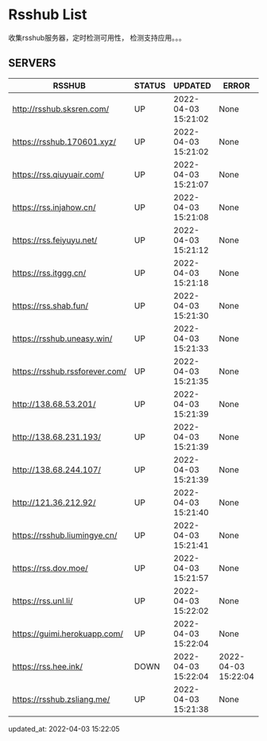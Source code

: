 # Rsshub List

收集rsshub服务器，定时检测可用性， 检测支持应用。。。


## SERVERS

|  RSSHUB   | STATUS  | UPDATED  | ERROR  | TWITTER |  
|  ----  | ----  | ----  | ----  | ---- |  
| http://rsshub.sksren.com/ | UP | 2022-04-03 15:21:02 | None |OK|  
| https://rsshub.170601.xyz/ | UP | 2022-04-03 15:21:02 | None ||  
| https://rss.qiuyuair.com/ | UP | 2022-04-03 15:21:07 | None ||  
| https://rss.injahow.cn/ | UP | 2022-04-03 15:21:08 | None ||  
| https://rss.feiyuyu.net/ | UP | 2022-04-03 15:21:12 | None ||  
| https://rss.itggg.cn/ | UP | 2022-04-03 15:21:18 | None ||  
| https://rss.shab.fun/ | UP | 2022-04-03 15:21:30 | None |OK|  
| https://rsshub.uneasy.win/ | UP | 2022-04-03 15:21:33 | None |OK|  
| https://rsshub.rssforever.com/ | UP | 2022-04-03 15:21:35 | None |OK|  
| http://138.68.53.201/ | UP | 2022-04-03 15:21:39 | None ||  
| http://138.68.231.193/ | UP | 2022-04-03 15:21:39 | None ||  
| http://138.68.244.107/ | UP | 2022-04-03 15:21:39 | None ||  
| http://121.36.212.92/ | UP | 2022-04-03 15:21:40 | None ||  
| https://rsshub.liumingye.cn/ | UP | 2022-04-03 15:21:41 | None ||  
| https://rss.dov.moe/ | UP | 2022-04-03 15:21:57 | None ||  
| https://rss.unl.li/ | UP | 2022-04-03 15:22:02 | None ||  
| https://guimi.herokuapp.com/ | UP | 2022-04-03 15:22:04 | None ||  
| https://rss.hee.ink/ | DOWN | 2022-04-03 15:22:04 | 2022-04-03 15:22:04 |  
| https://rsshub.zsliang.me/ | UP | 2022-04-03 15:21:38 | None |OK|  
  

updated_at: 2022-04-03 15:22:05  
